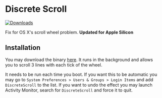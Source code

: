 # Discrete Scroll

[![Downloads](https://img.shields.io/github/downloads/debrunet/discrete-scroll/total.svg)](https://github.com/debrunet/discrete-scroll/releases)

Fix for OS X's scroll wheel problem. **Updated for Apple Silicon**

## Installation

You may download the binary
[here](https://github.com/debrunet/discrete-scroll/releases/download/v0.1.1/DiscreteScroll.zip). It
runs in the background and allows you to scroll 3 lines with each tick of the
wheel.

It needs to be run each time you boot. If you want this to be automatic you
may go to `System Preferences > Users & Groups > Login Items` and add
`DiscreteScroll` to the list. If you want to undo the effect you may launch
Activity Monitor, search for `DiscreteScroll` and force it to quit.
